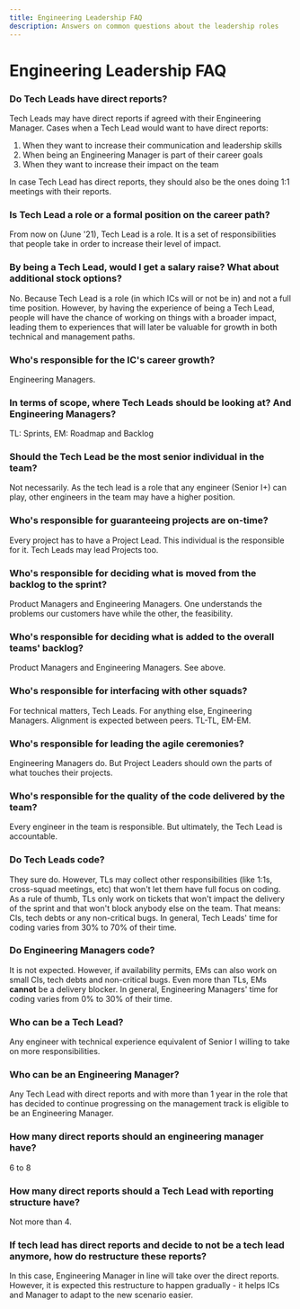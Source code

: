 ```yaml
---
title: Engineering Leadership FAQ
description: Answers on common questions about the leadership roles
---
```


# Engineering Leadership FAQ

### Do Tech Leads have direct reports?
Tech Leads may have direct reports if agreed with their Engineering Manager. Cases when a Tech Lead would want to have direct reports:
1. When they want to increase their communication and leadership skills
2. When being an Engineering Manager is part of their career goals
3. When they want to increase their impact on the team 

In case Tech Lead has direct reports, they should also be the ones doing 1:1 meetings with their reports.

### Is Tech Lead a role or a formal position on the career path?
From now on (June '21), Tech Lead is a role. It is a set of responsibilities that people take in order to increase their level of impact.

### By being a Tech Lead, would I get a salary raise? What about additional stock options?
No. Because Tech Lead is a role (in which ICs will or not be in) and not a full time position. However, by having the experience of being a Tech Lead, people will have the chance of working on things with a broader impact, leading them to experiences that will later be valuable for growth in both technical and management paths.

### Who's responsible for the IC's career growth?
Engineering Managers.

### In terms of scope, where Tech Leads should be looking at? And Engineering Managers?
TL: Sprints, EM: Roadmap and Backlog

### Should the Tech Lead be the most senior individual in the team?
Not necessarily. As the tech lead is a role that any engineer (Senior I+) can play, other engineers in the team may have a higher position.

### Who's responsible for guaranteeing projects are on-time?
Every project has to have a Project Lead. This individual is the responsible for it. Tech Leads may lead Projects too.

### Who's responsible for deciding what is moved from the backlog to the sprint?
Product Managers and Engineering Managers. One understands the problems our customers have while the other, the feasibility. 

### Who's responsible for deciding what is added to the overall teams' backlog?
Product Managers and Engineering Managers. See above.

### Who's responsible for interfacing with other squads?
For technical matters, Tech Leads. For anything else, Engineering Managers. Alignment is expected between peers. TL-TL, EM-EM.

### Who's responsible for leading the agile ceremonies?
Engineering Managers do. But Project Leaders should own the parts of what touches their projects.

### Who's responsible for the quality of the code delivered by the team?
Every engineer in the team is responsible. But ultimately, the Tech Lead is accountable.

### Do Tech Leads code?
They sure do. However, TLs may collect other responsibilities (like 1:1s, cross-squad meetings, etc) that won't let them have full focus on coding. As a rule of thumb, TLs only work on tickets that won't impact the delivery of the sprint and that won't block anybody else on the team. That means:  CIs, tech debts or any non-critical bugs. In general, Tech Leads' time for coding varies from 30% to 70% of their time.

### Do Engineering Managers code?
It is not expected. However, if availability permits, EMs can also work on small CIs, tech debts and non-critical bugs. Even more than TLs, EMs **cannot** be a delivery blocker. In general, Engineering Managers' time for coding varies from 0% to 30% of their time.

### Who can be a Tech Lead?
Any engineer with technical experience equivalent of Senior I willing to take on more responsibilities.

### Who can be an Engineering Manager?
Any Tech Lead with direct reports and with more than 1 year in the role that has decided to continue progressing on the management track is eligible to be an Engineering Manager.

### How many direct reports should an engineering manager have?
6 to 8

### How many direct reports should a Tech Lead with reporting structure have?
Not more than 4.

### If tech lead has direct reports and decide to not be a tech lead anymore, how do restructure these reports?
In this case, Engineering Manager in line will take over the direct reports. However, it is expected this restructure to happen gradually - it helps ICs and Manager to adapt to the new scenario easier.
